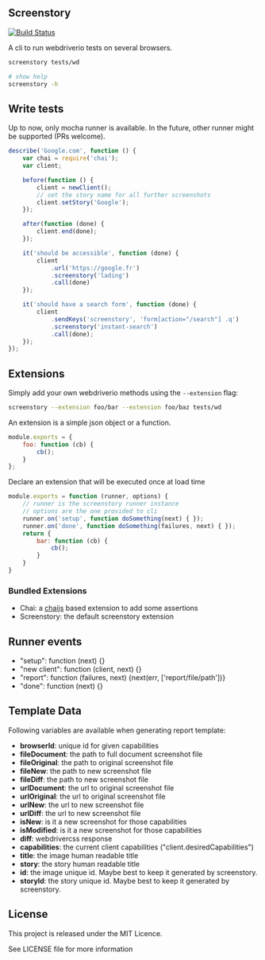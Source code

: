 ## Screenstory

[![Build
Status](https://travis-ci.org/themouette/screenstory.svg?branch=master)](https://travis-ci.org/themouette/screenstory)

A cli to run webdriverio tests on several browsers.

``` bash
screenstory tests/wd

# show help
screenstory -h
```

## Write tests

Up to now, only mocha runner is available. In the future, other runner might be
supported (PRs welcome).

``` javascript
describe('Google.com', function () {
    var chai = require('chai');
    var client;

    before(function () {
        client = newClient();
        // set the story name for all further screenshots
        client.setStory('Google');
    });

    after(function (done) {
        client.end(done);
    });

    it('should be accessible', function (done) {
        client
            .url('https://google.fr')
            .screenstory('lading')
            .call(done)
    });

    it('should have a search form', function (done) {
        client
            .sendKeys('screenstory', 'form[action="/search"] .q')
            .screenstory('instant-search')
            .call(done);
    });
});
```

## Extensions

Simply add your own webdriverio methods using the `--extension` flag:

``` bash
screenstory --extension foo/bar --extension foo/baz tests/wd
```

An extension is a simple json object or a function.

``` javascript
module.exports = {
    foo: function (cb) {
        cb();
    }
};
```

Declare an extension that will be executed once at load time

``` javascript
module.exports = function (runner, options) {
    // runner is the screenstory runner instance
    // options are the one provided to cli
    runner.on('setup', function doSomething(next) { });
    runner.on('done', function doSomething(failures, next) { });
    return {
        bar: function (cb) {
            cb();
        }
    }
}
```

### Bundled Extensions

* Chai: a [chaijs](http://chaijs.com/) based extension to add some assertions
* Screenstory: the default screenstory extension

## Runner events

* "setup": function (next) {}
* "new client": function (client, next) {}
* "report": function (failures, next) {next(err, ['report/file/path'])}
* "done": function (next) {}

## Template Data

Following variables are available when generating report template:

* **browserId**:     unique id for given capabilities
* **fileDocument**:  the path to full document screenshot file
* **fileOriginal**:  the path to original screenshot file
* **fileNew**:       the path to new screenshot file
* **fileDiff**:      the path to new screenshot file
* **urlDocument**:   the url to original screenshot file
* **urlOriginal**:   the url to original screenshot file
* **urlNew**:        the url to new screenshot file
* **urlDiff**:       the url to new screenshot file
* **isNew**:         is it a new screenshot for those capabilities
* **isModified**:    is it a new screenshot for those capabilities
* **diff**:          webdrivercss response
* **capabilities**:  the current client capabilities ("client.desiredCapabilities")
* **title**:         the image human readable title
* **story**:         the story human readable title
* **id**:            the image unique id. Maybe best to keep it generated by screenstory.
* **storyId**:       the story unique id. Maybe best to keep it generated by screenstory.

## License

This project is released under the MIT Licence.

See LICENSE file for more information
